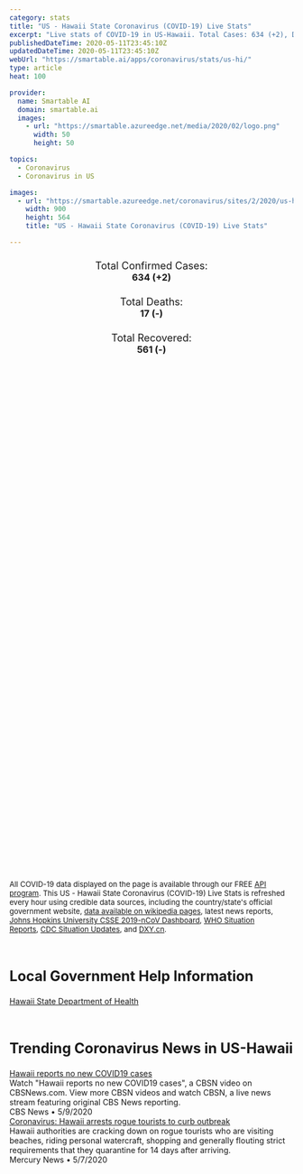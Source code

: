 ```yaml
---
category: stats
title: "US - Hawaii State Coronavirus (COVID-19) Live Stats"
excerpt: "Live stats of COVID-19 in US-Hawaii. Total Cases: 634 (+2), Deaths: 17 (-), Recoveries: 561(-)."
publishedDateTime: 2020-05-11T23:45:10Z
updatedDateTime: 2020-05-11T23:45:10Z
webUrl: "https://smartable.ai/apps/coronavirus/stats/us-hi/"
type: article
heat: 100

provider:
  name: Smartable AI
  domain: smartable.ai
  images:
    - url: "https://smartable.azureedge.net/media/2020/02/logo.png"
      width: 50
      height: 50

topics:
  - Coronavirus
  - Coronavirus in US

images:
  - url: "https://smartable.azureedge.net/coronavirus/sites/2/2020/us-hi.jpg"
    width: 900
    height: 564
    title: "US - Hawaii State Coronavirus (COVID-19) Live Stats"

---
```

<div class="total-stats" style="text-align: center;">
    <h3>
	    <div style="font-size: 18px; font-weight: 400;">Total Confirmed Cases:</div>
	    634 (<span class='red'>+2</span>)
    </h3>
    <h3>
	    <div style="font-size: 18px; font-weight: 400;">Total Deaths:</div>
	    17 (-)
    </h3>
    <h3>
	    <div style="font-size: 18px; font-weight: 400;">Total Recovered:</div>
	    561 (-)
    </h3>
</div>

<script type="text/javascript" src="https://www.gstatic.com/charts/loader.js"></script>

<div id="time_series_chart" style="width: 100%; height: 400px;"></div>
<script type="text/javascript">
  google.charts.load('current', {'packages':['corechart']});
  google.charts.setOnLoadCallback(drawChart);
  function drawChart() {
    var data = google.visualization.arrayToDataTable([
      ['Date', 'Total Cases', 'Total Deaths', 'Total Recovered'],
      ['1/22/2020', 0, 0, 0],['1/23/2020', 0, 0, 0],['1/24/2020', 0, 0, 0],['1/25/2020', 0, 0, 0],['1/26/2020', 0, 0, 0],['1/27/2020', 0, 0, 0],['1/28/2020', 0, 0, 0],['1/29/2020', 0, 0, 0],['1/30/2020', 0, 0, 0],['1/31/2020', 0, 0, 0],['2/1/2020', 0, 0, 0],['2/2/2020', 0, 0, 0],['2/3/2020', 0, 0, 0],['2/4/2020', 0, 0, 0],['2/5/2020', 0, 0, 0],['2/6/2020', 0, 0, 0],['2/7/2020', 0, 0, 0],['2/8/2020', 0, 0, 0],['2/9/2020', 0, 0, 0],['2/10/2020', 0, 0, 0],['2/11/2020', 0, 0, 0],['2/12/2020', 0, 0, 0],['2/13/2020', 0, 0, 0],['2/14/2020', 0, 0, 0],['2/15/2020', 0, 0, 0],['2/16/2020', 0, 0, 0],['2/17/2020', 0, 0, 0],['2/18/2020', 0, 0, 0],['2/19/2020', 0, 0, 0],['2/20/2020', 0, 0, 0],['2/21/2020', 0, 0, 0],['2/22/2020', 0, 0, 0],['2/23/2020', 0, 0, 0],['2/24/2020', 0, 0, 0],['2/25/2020', 0, 0, 0],['2/26/2020', 0, 0, 0],['2/27/2020', 0, 0, 0],['2/28/2020', 0, 0, 0],['2/29/2020', 0, 0, 0],['3/1/2020', 0, 0, 0],['3/2/2020', 0, 0, 0],['3/3/2020', 0, 0, 0],['3/4/2020', 0, 0, 0],['3/5/2020', 0, 0, 0],['3/6/2020', 0, 0, 0],['3/7/2020', 1, 0, 0],['3/8/2020', 1, 0, 0],['3/9/2020', 1, 0, 0],['3/10/2020', 1, 0, 0],['3/11/2020', 2, 0, 0],['3/12/2020', 2, 0, 0],['3/13/2020', 2, 0, 0],['3/14/2020', 4, 0, 0],['3/15/2020', 7, 0, 0],['3/16/2020', 11, 0, 0],['3/17/2020', 15, 0, 0],['3/18/2020', 16, 0, 0],['3/19/2020', 26, 0, 0],['3/20/2020', 37, 0, 0],['3/21/2020', 48, 0, 0],['3/22/2020', 56, 0, 0],['3/23/2020', 77, 0, 0],['3/24/2020', 90, 1, 0],['3/25/2020', 95, 0, 0],['3/26/2020', 106, 0, 0],['3/27/2020', 120, 0, 0],['3/28/2020', 149, 0, 0],['3/29/2020', 175, 0, 0],['3/30/2020', 204, 0, 0],['3/31/2020', 224, 1, 0],['4/1/2020', 256, 1, 49],['4/2/2020', 283, 2, 72],['4/3/2020', 319, 3, 72],['4/4/2020', 351, 3, 72],['4/5/2020', 371, 4, 72],['4/6/2020', 387, 5, 72],['4/7/2020', 410, 5, 72],['4/8/2020', 435, 5, 72],['4/9/2020', 442, 6, 251],['4/10/2020', 465, 8, 251],['4/11/2020', 486, 8, 251],['4/12/2020', 499, 9, 310],['4/13/2020', 504, 9, 310],['4/14/2020', 517, 9, 310],['4/15/2020', 530, 9, 359],['4/16/2020', 541, 9, 374],['4/17/2020', 553, 9, 374],['4/18/2020', 574, 9, 390],['4/19/2020', 580, 10, 414],['4/20/2020', 584, 10, 423],['4/21/2020', 586, 12, 437],['4/22/2020', 592, 12, 444],['4/23/2020', 596, 12, 455],['4/24/2020', 607, 12, 455],['4/25/2020', 605, 14, 482],['4/26/2020', 607, 14, 488],['4/27/2020', 607, 16, 493],['4/28/2020', 609, 16, 505],['4/29/2020', 613, 16, 516],['4/30/2020', 618, 16, 526],['5/1/2020', 618, 16, 533],['5/2/2020', 620, 16, 541],['5/3/2020', 621, 17, 544],['5/4/2020', 623, 17, 548],['5/5/2020', 627, 17, 551],['5/6/2020', 628, 17, 558],['5/7/2020', 631, 17, 565],['5/8/2020', 631, 17, 565],['5/9/2020', 632, 17, 551],['5/10/2020', 632, 17, 561],['5/11/2020', 634, 17, 561],
    ]);
    var options = {
      curveType: 'none',
      chartArea: {'width': '80%', 'height': '80%'},
      legend: { position: 'top' },
      lineWidth: 5,
      colors: ['#f60109', '#444444', '#81B71F']
    };
    var chart = new google.visualization.LineChart(document.getElementById('time_series_chart'));
    chart.draw(data, options);
  }
</script>

<div id="geo_chart" style="width: 100%; height: 500px;"></div>
<script type="text/javascript">
  google.charts.load('current', {
    'packages':['geochart'],
    'mapsApiKey': 'AIzaSyDk1HhVhLaveyKrUhhHZ5YwzIpEcbdal6U'
  });
  google.charts.setOnLoadCallback(drawRegionsMap);
  function drawRegionsMap() {
    var data = google.visualization.arrayToDataTable([
      ['LATITUDE', 'LONGITUDE', 'DESCRIPTION', 'Total Cases', 'Total Deaths'],
      [20.0397, -155.3696, "Hawaii", 75, 0],[21.307, -157.8584, "Honolulu", 408, 11],[22.2186, -159.561, "Kauai", 21, 0],[21.0704, -156.8355, "Maui", 117, 6],[19.5429151, -155.6658568, "Out of HI", 11, 0],
    ]);
    var options = {
      backgroundColor: {fill:'transparent',stroke:'#FFF' ,strokeWidth:0 }, 
      displayMode: 'markers',
      region: 'US-HI', 
      resolution: 'metros',
      colorAxis: {colors: ['#F27D81', '#f60109']},
      sizeAxis: {minSize:3,  maxSize:12},
    };
    var chart = new google.visualization.GeoChart(document.getElementById('geo_chart'));
    chart.draw(data, options);
  };
</script>

<div id="geo_table"></div>
<script type="text/javascript">
  google.charts.load('current', {'packages':['table']});
  google.charts.setOnLoadCallback(drawTable);
  function drawTable() {
    var data = new google.visualization.DataTable();
    data.addColumn('string', 'Location');
    data.addColumn('number', 'Total Cases');
    data.addColumn('number', 'New Cases');
    data.addColumn('number', 'Active Cases');
    data.addColumn('number', 'Total Deaths');
    data.addColumn('number', 'New Deaths');
    data.addColumn('number', 'Total Recovered');
    data.addRows([
      [{v:"Hawaii", f:"Hawaii"}, 75, 0, 75, 0, 0, 0],[{v:"Honolulu", f:"Honolulu"}, 408, 0, 397, 11, 0, 0],[{v:"Kauai", f:"Kauai"}, 21, 0, 21, 0, 0, 0],[{v:"Maui", f:"Maui"}, 117, 0, 111, 6, 0, 0],[{v:"Out of HI", f:"Out of HI"}, 11, 0, 11, 0, 0, 0],
    ]);
    data.setProperty(0, 0, 'style', 'min-width:100px');
    var table = new google.visualization.Table(document.getElementById('geo_table'));
    table.draw(data, {allowHtml: true, sortColumn: 2, sortAscending: false, width: '660px', height: '100%'});
  }
</script>

<span style="font-size: 13px">All COVID-19 data displayed on the page is available through our FREE <a href="https://developer.smartable.ai">API program</a>. This US - Hawaii State Coronavirus (COVID-19) Live Stats is refreshed every hour using credible data sources, including the country/state's official government website, <a href="https://en.wikipedia.org/wiki/2019%E2%80%9320_coronavirus_pandemic" target="_blank">data available on wikipedia pages</a>, latest news reports, <a href="https://systems.jhu.edu/research/public-health/ncov/" target="_blank">Johns Hopkins University CSSE 2019-nCoV Dashboard</a>, <a href="https://www.who.int/emergencies/diseases/novel-coronavirus-2019/situation-reports" target="_blank">WHO Situation Reports</a>, <a href="https://www.cdc.gov/coronavirus/2019-ncov/index.html" target="_blank">CDC Situation Updates</a>, and <a href="https://ncov.dxy.cn/ncovh5/view/pneumonia" target="_blank">DXY.cn</a>.</span>

<h2 id="news" class="center" style="margin-top: 60px; font-size: 25px;">Local Government Help Information</h2>
<div class="info center">
<a href="https://health.hawaii.gov/news/covid-19-updates/" target="_blank">Hawaii State Department of Health</a>
</div>
<h2 id="news" class="center" style="margin-top: 60px; font-size: 25px;">Trending Coronavirus News in US-Hawaii</h2>
<div class="row">
<div class="col-md-6 col-sm-12">
  <div class="content-card">
	<a href="https://www.cbsnews.com/live/video/20200510031952-hawaii-reports-no-new-covid19-cases/"><div class="card-image" style="background-image: url(https://images-cbsn.cbsnews.com/prod/2020/05/10/story_05019306_1589080815.jpg)"></div></a>
	<div class="content">
		<div class="card-title"><a href="https://www.cbsnews.com/live/video/20200510031952-hawaii-reports-no-new-covid19-cases/">Hawaii reports no new COVID19 cases</a></div>
		<div class="card-excerpt">Watch "Hawaii reports no new COVID19 cases", a CBSN video on CBSNews.com. View more CBSN videos and watch CBSN, a live news stream featuring original CBS News reporting.</div>
		<div class="card-meta">
			<span class="card-provider">CBS News</span> • <span class="card-date">5/9/2020</span>
		</div>
	</div>
  </div>
</div>
<div class="col-md-6 col-sm-12">
  <div class="content-card">
	<a href="https://www.mercurynews.com/2020/05/07/coronavirus-hawaii-arrests-rogue-tourists-to-curb-outbreak/"><div class="card-image" style="background-image: url(https://www.mercurynews.com/wp-content/uploads/2020/05/sjm-tbreak-Rougue-Tourists_74292758.jpg?w=1024&h=768)"></div></a>
	<div class="content">
		<div class="card-title"><a href="https://www.mercurynews.com/2020/05/07/coronavirus-hawaii-arrests-rogue-tourists-to-curb-outbreak/">Coronavirus: Hawaii arrests rogue tourists to curb outbreak</a></div>
		<div class="card-excerpt">Hawaii authorities are cracking down on rogue tourists who are visiting beaches, riding personal watercraft, shopping and generally flouting strict requirements that they quarantine for 14 days after arriving.</div>
		<div class="card-meta">
			<span class="card-provider">Mercury News</span> • <span class="card-date">5/7/2020</span>
		</div>
	</div>
  </div>
</div>

</div>

